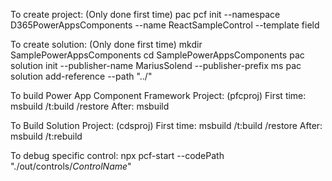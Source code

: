 To create project: (Only done first time)
pac pcf init --namespace D365PowerAppsComponents --name ReactSampleControl --template field

To create solution: (Only done first time)
mkdir SamplePowerAppsComponents
cd SamplePowerAppsComponents
pac solution init --publisher-name MariusSolend --publisher-prefix ms
pac solution add-reference --path "../"

To build Power App Component Framework Project: (pfcproj)
First time: msbuild /t:build /restore
After: msbuild

To Build Solution Project: (cdsproj)
First time: msbuild /t:build /restore
After: msbuild /t:rebuild

To debug specific control:
npx pcf-start --codePath "./out/controls/*ControlName*"